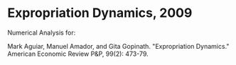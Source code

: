 Expropriation Dynamics, 2009
==========================

Numerical Analysis for:

Mark Aguiar, Manuel Amador, and Gita Gopinath. "Expropriation Dynamics." American Economic Review P&amp;P, 99(2): 473-79.


